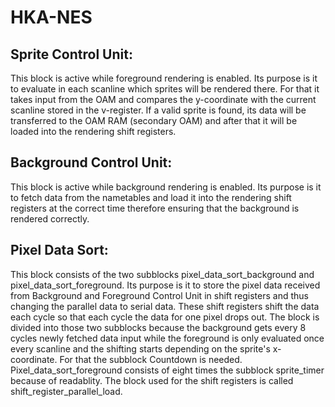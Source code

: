 # HKA-NES

## Sprite Control Unit:

This block is active while foreground rendering is enabled. Its purpose is it to evaluate in each scanline which sprites will be rendered there. For that it takes input from the OAM and compares the y-coordinate with the current scanline stored in the v-register. If a valid sprite is found, its data will be transferred to the OAM RAM (secondary OAM) and after that it will be loaded into the rendering shift registers.

## Background Control Unit:

This block is active while background rendering is enabled. Its purpose is it to fetch data from the nametables and load it into the rendering shift registers at the correct time therefore ensuring that the background is rendered correctly.

## Pixel Data Sort:

This block consists of the two subblocks pixel_data_sort_background and pixel_data_sort_foreground. Its purpose is it to store the pixel data received from Background and Foreground Control Unit in shift registers and thus changing the parallel data to serial data. These shift registers shift the data each cycle so that each cycle the data for one pixel drops out. The block is divided into those two subblocks because the background gets every 8 cycles newly fetched data input while the foreground is only evaluated once every scanline and the shifting starts depending on the sprite's x-coordinate. For that the subblock Countdown is needed. Pixel_data_sort_foreground consists of eight times the subblock sprite_timer because of readablity. The block used for the shift registers is called shift_register_parallel_load.
